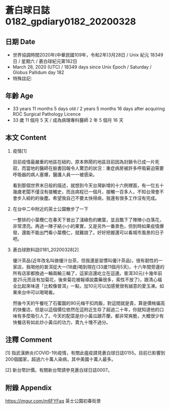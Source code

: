 [_metadata_:encoding]: - "utf-8"
[_metadata_:fileformat]: - "markdown"
[_metadata_:MIME_type]: - "text/plain"
[_metadata_:markdown_version]: - "commonmark version 0.29"
[_metadata_:markdown_spec]: - "https://spec.commonmark.org/0.29/"

# 蒼白球日誌0182_gpdiary0182_20200328 #

## 日期 Date ##

* 世界協調時間2020年(中華民國109年，令和2年)3月28日 / Unix 紀元 18349 日 / 星期六 / 蒼白球紀元第182日
* March 28, 2020 (UTC) / 18349 days since Unix Epoch / Saturday / Globus Pallidum day 182
* 特殊註記:

## 年齡 Age ##

* 33 years 11 months 5 days old / 2 years 5 months 16 days after acquiring ROC Surgical Pathology Licence
* 33 歲 11 個月 5 天 / 成為病理專科醫師 2 年 5 個月 16 天

## 本文 Content ##

1. 疫情[1]

    目前疫情最嚴重的地區在紐約，原本熱鬧的地區目前因為封鎖令已成一片死寂，而當地的醫師在臉書回報令人驚恐的狀況：重症病房被許多呼吸窘迫需要呼吸器的病人塞爆，醫護人員一一被感染。

    看到那個世界末日般的描述，就想到今天台灣新增的十六例裡面，有一位五十幾歲老闆不僅沒有接觸史，而且病程已一個月，接觸一百多人，不知台灣會不會步入紐約的後塵。希望我自己不要太快得病，我還有很多工作沒有完成。

2. 在台中二中附近的英士公園散步了一下

    一整排的小葉欖仁在春天下冒出了淺綠色的嫩葉，並且飄下了陣陣小白落花，非常漂亮。再過一陣子結小小的果實，又是另外一番景色，但到時如果疫情爆發，還能不能出門看小葉欖仁，就難說了。好好把握還可以看城市風景的日子吧。

3. 蒼白球飲料誌0181_20200328[2]

    優汁茶品(近年改名叫做優汁台茶，但我還是習慣叫優汁茶品)，很有韌性的一家店，我喝他的普洱從大一(18歲)喝到現在(33歲11個月5天)，十六年間旁邊的所有店家都換過一輪兩輪三輪了，這家店還屹立在這邊。普洱30元(十幾年前是25元而且有加菊花，後來菊花被報導說農藥很多，索性不放了)，跟清心福全比起來味道「比較像普洱」一點，加10元可以加感覺很有誠意的愛玉凍。如果來台中可以喝喝看。

    然後今天的午餐吃了石蜜園的90元梅干扣肉飯，對這間就是貴，算是價格偏高的快餐店，但是以這個價位依然在這附近生存了超過二十年，你就知道他的口味有多麼吸引人了。今天的配菜是炒小黃瓜跟芥蘭，都非常爽脆，大概很少有快餐店有如此炒小黃瓜的功力，賣九十塊不過分。

## 注釋 Comment ##

[1] 指武漢肺炎(COVID-19)疫情，有關此瘟疫請見蒼白球日誌0155。目前已影響到200個國家，超過六十萬人染病，其中美國十萬人最多。

[2] 新台幣計價。有關新台幣請參見蒼白球日誌0007。

## 附錄 Appendix ##

https://imgur.com/m6FYFaq 英士公園初春街景